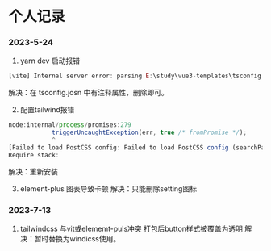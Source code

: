 # 个人记录

### 2023-5-24
1. yarn dev 启动报错 
```js
[vite] Internal server error: parsing E:\study\vue3-templates\tsconfig.json failed: SyntaxError: Unexpected token   in JSON at position 238
```
解决：在 tsconfig.josn 中有注释属性，删除即可。

2. 配置tailwind报错
```js
node:internal/process/promises:279
            triggerUncaughtException(err, true /* fromPromise */);
            ^
[Failed to load PostCSS config: Failed to load PostCSS config (searchPath: E:/study/vue3-templates): [Error] Loading PostCSS Plugin failed: Cannot find module 'autoprefixer'
Require stack:
```
解决：重新安装 

3. element-plus <Setting/> 图表导致卡顿
解决：只能删除setting图标

### 2023-7-13
1. tailwindcss 与vit或elememt-puls冲突 打包后button样式被覆盖为透明
解决：暂时替换为windicss使用。
  